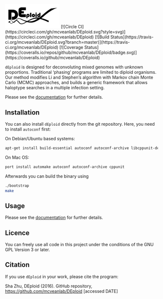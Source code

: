 
<img src="docs/_static/deploid.png" width="180">
[![Circle CI](https://circleci.com/gh/mcveanlab/DEploid.svg?style=svg)](https://circleci.com/gh/mcveanlab/DEploid)
[![Build Status](https://travis-ci.org/mcveanlab/DEploid.svg?branch=master)](https://travis-ci.org/mcveanlab/DEploid)
[![Coverage Status](https://coveralls.io/repos/github/mcveanlab/DEploid/badge.svg)](https://coveralls.io/github/mcveanlab/DEploid)

`dEploid` is designed for deconvoluting mixed genomes with unknown proportions. Traditional ‘phasing’ programs are limited to diploid organisms. Our method modifies Li and Stephen’s algorithm with Markov chain Monte Carlo (MCMC) approaches, and builds a generic framework that allows haloptype searches in a multiple infection setting.

Please see the [documentation](http://deploid.readthedocs.io/en/latest/) for further details.

Installation
------------

You can also install `dEploid` directly from the git repository. Here, you need to install `autoconf` first:

On Debian/Ubuntu based systems:
```bash
apt-get install build-essential autoconf autoconf-archive libcppunit-dev
```

On Mac OS:
```bash
port install automake autoconf autoconf-archive cppunit
```

Afterwards you can build the binary using
```bash
./bootstrap
make
```

Usage
-----

Please see the [documentation](http://deploid.readthedocs.io/en/latest/) for further details.


Licence
-------

You can freely use all code in this project under the conditions of the GNU GPL Version 3 or later.


Citation
--------

If you use `dEploid` in your work, please cite the program:

Sha Zhu, DEploid (2016). GitHub repository, https://github.com/mcveanlab/DEploid [accessed DATE]




